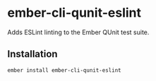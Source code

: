 # ember-cli-qunit-eslint

Adds ESLint linting to the Ember QUnit test suite.

## Installation

```sh
ember install ember-cli-qunit-eslint
```
